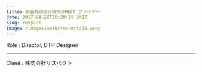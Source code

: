 ```yaml
---
title: 家庭教師紹介のRESPECT フライヤー
date: 2017-08-29T10:20:29.341Z
slug: respect
image: /images/work/respect/16.webp
---
```

Role : Director, DTP Designer

- - -

Client : 株式会社リスペクト